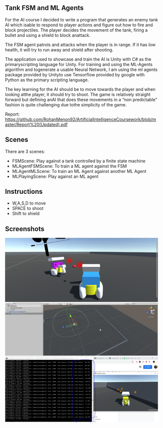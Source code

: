 ## Tank FSM and ML Agents
For the AI course I decided to write a program that generates an enemy tank AI which isable to respond to player actions and figure out how to fire and block projectiles. The player decides the movement of the tank, firing a bullet and using a shield to block anattack. 

The FSM agent patrols and attacks when the player is in range. If it has low health, it will try to run away and shield after shooting.

The application used to showcase and train the AI is Unity with C# as the primaryscripting language for Unity. For training and using the ML-Agents algorithm and togenerate a usable Neural Network, I am using the ml agents package provided by Unityto use Tensorflow provided by google with Python as the primary scripting language.

The key learning for the AI should be to move towards the player and when looking atthe player, it should try to shoot. The game is relatively straight forward but defining anAI that does these movements in a “non predictable” fashion is quite challenging due tothe simplicity of the game.

Report: https://github.com/RohanMenon92/ArtificialIntelligenceCoursework/blob/master/Report%20(Updated).pdf

## Scenes
There are 3 scenes:
- FSMScene: Play against a tank controlled by a finite state machine
- MLAgentFSMScene: To train a ML agent against the FSM
- MLAgentMLScene: To train an ML Agent against another ML Agent
- MLPlayingScene: Play against an ML agent

## Instructions
- W,A,S,D to move
- SPACE to shoot
- Shift to shield

## Screenshots
![Agent fighting](https://github.com/RohanMenon92/ArtificialIntelligenceCoursework/blob/master/Screenshots/Agents%20fighting.PNG)
![FSM Scene](https://github.com/RohanMenon92/ArtificialIntelligenceCoursework/blob/master/Screenshots/FSMScene.PNG)
![Training](https://github.com/RohanMenon92/ArtificialIntelligenceCoursework/blob/master/Screenshots/IncreasingRewards.PNG)
